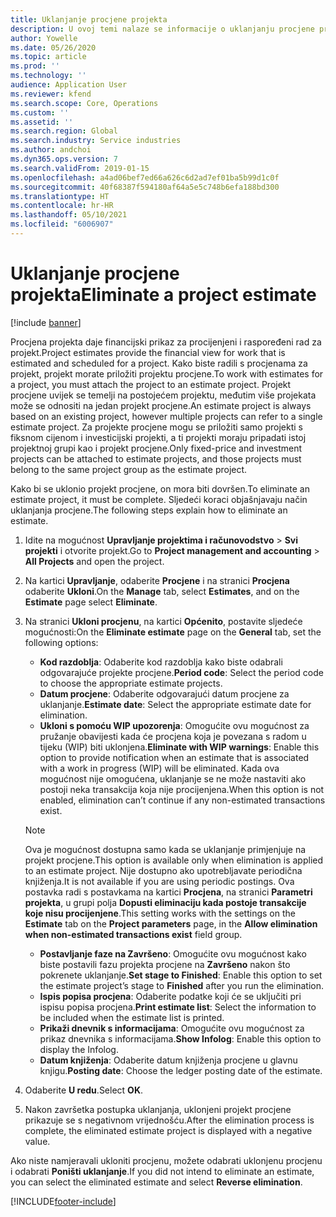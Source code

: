 ```yaml
---
title: Uklanjanje procjene projekta
description: U ovoj temi nalaze se informacije o uklanjanju procjene projekta nakon što se dovrši.
author: Yowelle
ms.date: 05/26/2020
ms.topic: article
ms.prod: ''
ms.technology: ''
audience: Application User
ms.reviewer: kfend
ms.search.scope: Core, Operations
ms.custom: ''
ms.assetid: ''
ms.search.region: Global
ms.search.industry: Service industries
ms.author: andchoi
ms.dyn365.ops.version: 7
ms.search.validFrom: 2019-01-15
ms.openlocfilehash: a4ad06bef7ed66a626c6d2ad7ef01ba5b99d1c0f
ms.sourcegitcommit: 40f68387f594180af64a5e5c748b6efa188bd300
ms.translationtype: HT
ms.contentlocale: hr-HR
ms.lasthandoff: 05/10/2021
ms.locfileid: "6006907"
---
```

# <a name="eliminate-a-project-estimate"></a><span data-ttu-id="4b91e-103">Uklanjanje procjene projekta</span><span class="sxs-lookup"><span data-stu-id="4b91e-103">Eliminate a project estimate</span></span>

[!include [banner](../includes/banner.md)]

<span data-ttu-id="4b91e-104">Procjena projekta daje financijski prikaz za procijenjeni i raspoređeni rad za projekt.</span><span class="sxs-lookup"><span data-stu-id="4b91e-104">Project estimates provide the financial view for work that is estimated and scheduled for a project.</span></span> <span data-ttu-id="4b91e-105">Kako biste radili s procjenama za projekt, projekt morate priložiti projektu procjene.</span><span class="sxs-lookup"><span data-stu-id="4b91e-105">To work with estimates for a project, you must attach the project to an estimate project.</span></span> <span data-ttu-id="4b91e-106">Projekt procjene uvijek se temelji na postojećem projektu, međutim više projekata može se odnositi na jedan projekt procjene.</span><span class="sxs-lookup"><span data-stu-id="4b91e-106">An estimate project is always based on an existing project, however multiple projects can refer to a single estimate project.</span></span> <span data-ttu-id="4b91e-107">Za projekte procjene mogu se priložiti samo projekti s fiksnom cijenom i investicijski projekti, a ti projekti moraju pripadati istoj projektnoj grupi kao i projekt procjene.</span><span class="sxs-lookup"><span data-stu-id="4b91e-107">Only fixed-price and investment projects can be attached to estimate projects, and those projects must belong to the same project group as the estimate project.</span></span>

<span data-ttu-id="4b91e-108">Kako bi se uklonio projekt procjene, on mora biti dovršen.</span><span class="sxs-lookup"><span data-stu-id="4b91e-108">To eliminate an estimate project, it must be complete.</span></span> <span data-ttu-id="4b91e-109">Sljedeći koraci objašnjavaju način uklanjanja procjene.</span><span class="sxs-lookup"><span data-stu-id="4b91e-109">The following steps explain how to eliminate an estimate.</span></span>

1. <span data-ttu-id="4b91e-110">Idite na mogućnost **Upravljanje projektima i računovodstvo** > **Svi projekti** i otvorite projekt.</span><span class="sxs-lookup"><span data-stu-id="4b91e-110">Go to **Project management and accounting** > **All Projects** and open the project.</span></span> 
2. <span data-ttu-id="4b91e-111">Na kartici **Upravljanje**, odaberite **Procjene** i na stranici **Procjena** odaberite **Ukloni**.</span><span class="sxs-lookup"><span data-stu-id="4b91e-111">On the **Manage** tab, select **Estimates**, and on the **Estimate** page select **Eliminate**.</span></span>
3. <span data-ttu-id="4b91e-112">Na stranici **Ukloni procjenu**, na kartici **Općenito**, postavite sljedeće mogućnosti:</span><span class="sxs-lookup"><span data-stu-id="4b91e-112">On the **Eliminate estimate** page on the **General** tab, set the following options:</span></span>

   - <span data-ttu-id="4b91e-113">**Kod razdoblja**: Odaberite kod razdoblja kako biste odabrali odgovarajuće projekte procjene.</span><span class="sxs-lookup"><span data-stu-id="4b91e-113">**Period code**: Select the period code to choose the appropriate estimate projects.</span></span> 
   - <span data-ttu-id="4b91e-114">**Datum procjene**: Odaberite odgovarajući datum procjene za uklanjanje.</span><span class="sxs-lookup"><span data-stu-id="4b91e-114">**Estimate date**: Select the appropriate estimate date for elimination.</span></span>
   - <span data-ttu-id="4b91e-115">**Ukloni s pomoću WIP upozorenja**: Omogućite ovu mogućnost za pružanje obavijesti kada će procjena koja je povezana s radom u tijeku (WIP) biti uklonjena.</span><span class="sxs-lookup"><span data-stu-id="4b91e-115">**Eliminate with WIP warnings**: Enable this option to provide notification when an estimate that is associated with a work in progress (WIP) will be eliminated.</span></span> <span data-ttu-id="4b91e-116">Kada ova mogućnost nije omogućena, uklanjanje se ne može nastaviti ako postoji neka transakcija koja nije procijenjena.</span><span class="sxs-lookup"><span data-stu-id="4b91e-116">When this option is not enabled, elimination can’t continue if any non-estimated transactions exist.</span></span> 
   > [!NOTE]
   > <span data-ttu-id="4b91e-117">Ova je mogućnost dostupna samo kada se uklanjanje primjenjuje na projekt procjene.</span><span class="sxs-lookup"><span data-stu-id="4b91e-117">This option is available only when elimination is applied to an estimate project.</span></span> <span data-ttu-id="4b91e-118">Nije dostupno ako upotrebljavate periodična knjiženja.</span><span class="sxs-lookup"><span data-stu-id="4b91e-118">It is not available if you are using periodic postings.</span></span> <span data-ttu-id="4b91e-119">Ova postavka radi s postavkama na kartici **Procjena**, na stranici **Parametri projekta**, u grupi polja **Dopusti eliminaciju kada postoje transakcije koje nisu procijenjene**.</span><span class="sxs-lookup"><span data-stu-id="4b91e-119">This setting works with the settings on the **Estimate** tab on the **Project parameters** page, in the **Allow elimination when non-estimated transactions exist** field group.</span></span>
   - <span data-ttu-id="4b91e-120">**Postavljanje faze na Završeno**: Omogućite ovu mogućnost kako biste postavili fazu projekta procjene na **Završeno** nakon što pokrenete uklanjanje.</span><span class="sxs-lookup"><span data-stu-id="4b91e-120">**Set stage to Finished**: Enable this option to set the estimate project’s stage to **Finished** after you run the elimination.</span></span>
   - <span data-ttu-id="4b91e-121">**Ispis popisa procjena**: Odaberite podatke koji će se uključiti pri ispisu popisa procjena.</span><span class="sxs-lookup"><span data-stu-id="4b91e-121">**Print estimate list**: Select the information to be included when the estimate list is printed.</span></span>
   - <span data-ttu-id="4b91e-122">**Prikaži dnevnik s informacijama**: Omogućite ovu mogućnost za prikaz dnevnika s informacijama.</span><span class="sxs-lookup"><span data-stu-id="4b91e-122">**Show Infolog**: Enable this option to display the Infolog.</span></span>
   - <span data-ttu-id="4b91e-123">**Datum knjiženja**: Odaberite datum knjiženja procjene u glavnu knjigu.</span><span class="sxs-lookup"><span data-stu-id="4b91e-123">**Posting date**: Choose the ledger posting date of the estimate.</span></span>

4.  <span data-ttu-id="4b91e-124">Odaberite **U redu**.</span><span class="sxs-lookup"><span data-stu-id="4b91e-124">Select **OK**.</span></span>
5. <span data-ttu-id="4b91e-125">Nakon završetka postupka uklanjanja, uklonjeni projekt procjene prikazuje se s negativnom vrijednošću.</span><span class="sxs-lookup"><span data-stu-id="4b91e-125">After the elimination process is complete, the eliminated estimate project is displayed with a negative value.</span></span> 

<span data-ttu-id="4b91e-126">Ako niste namjeravali ukloniti procjenu, možete odabrati uklonjenu procjenu i odabrati **Poništi uklanjanje**.</span><span class="sxs-lookup"><span data-stu-id="4b91e-126">If you did not intend to eliminate an estimate, you can select the eliminated estimate and select **Reverse elimination**.</span></span>   


[!INCLUDE[footer-include](../includes/footer-banner.md)]